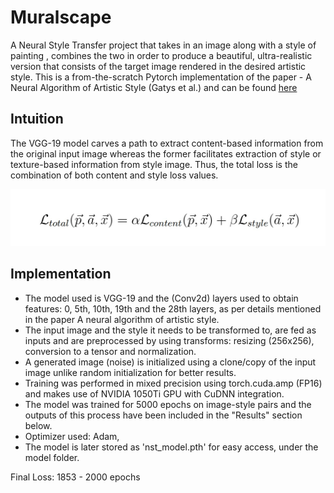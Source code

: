 # Muralscape
A Neural Style Transfer project that takes in an image along with a style of painting , combines the two in order to produce a beautiful, ultra-realistic version that consists of the target image rendered in the desired artistic style. This is a from-the-scratch Pytorch implementation of the paper - A Neural Algorithm of Artistic Style (Gatys et al.) and can be found [here](https://arxiv.org/abs/1508.06576)

## Intuition
The VGG-19 model carves a path to extract content-based information from the original input image whereas the former facilitates extraction of style or texture-based information from style image. Thus, the total loss is the combination of both content and style loss values.

![loss](assets/loss.jpg)

## Implementation
- The model used is VGG-19 and the (Conv2d) layers used to obtain features: 0, 5th, 10th, 19th and the 28th layers, as per details mentioned in the paper A neural algorithm of artistic style.
- The input image and the style it needs to be transformed to, are fed as inputs and are preprocessed by using transforms: resizing (256x256), conversion to a tensor and normalization.
- A generated image (noise) is initialized using a clone/copy of the input image unlike random initialization for better results.
- Training was performed in mixed precision using torch.cuda.amp (FP16) and makes use of NVIDIA 1050Ti GPU with CuDNN integration.
- The model was trained for 5000 epochs on image-style pairs and the outputs of this process have been included in the "Results" section below.
- Optimizer used: Adam,
- The model is later stored as 'nst_model.pth' for easy access, under the model folder.

Final Loss:  1853 - 2000 epochs

